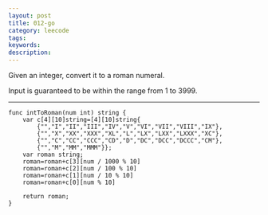 ```yaml
---
layout: post
title: 012-go
category: leecode
tags: 
keywords: 
description: 
---
```


Given an integer, convert it to a roman numeral.

Input is guaranteed to be within the range from 1 to 3999.

----------

    func intToRoman(num int) string {
    	var c[4][10]string=[4][10]string{
    		{"","I","II","III","IV","V","VI","VII","VIII","IX"},
    		{"","X","XX","XXX","XL","L","LX","LXX","LXXX","XC"},
    		{"","C","CC","CCC","CD","D","DC","DCC","DCCC","CM"},
    		{"","M","MM","MMM"}};
    	var roman string;
    	roman=roman+c[3][num / 1000 % 10]
    	roman=roman+c[2][num / 100 % 10]
    	roman=roman+c[1][num / 10 % 10]
    	roman=roman+c[0][num % 10]
    
    	return roman;
    }